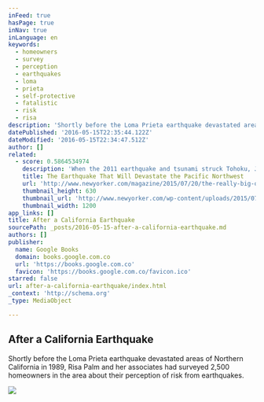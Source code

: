 ```yaml
---
inFeed: true
hasPage: true
inNav: true
inLanguage: en
keywords:
  - homeowners
  - survey
  - perception
  - earthquakes
  - loma
  - prieta
  - self-protective
  - fatalistic
  - risk
  - risa
description: 'Shortly before the Loma Prieta earthquake devastated areas of Northern California in 1989, Risa Palm and her associates had surveyed 2,500 homeowners in the area about their perception of risk from earthquakes.'
datePublished: '2016-05-15T22:35:44.122Z'
dateModified: '2016-05-15T22:34:47.512Z'
author: []
related:
  - score: 0.5864534974
    description: 'When the 2011 earthquake and tsunami struck Tohoku, Japan, Chris Goldfinger was two hundred miles away, in the city of Kashiwa, at an international meeting on seismology. As the shaking started, everyone in the room began to laugh. Earthquakes are common in Japan-that one was the third of the week-and the participants were, after all, at a seismology conference.'
    title: The Earthquake That Will Devastate the Pacific Northwest
    url: 'http://www.newyorker.com/magazine/2015/07/20/the-really-big-one'
    thumbnail_height: 630
    thumbnail_url: 'http://www.newyorker.com/wp-content/uploads/2015/07/150720_r26752-1200-630-10165906.jpg'
    thumbnail_width: 1200
app_links: []
title: After a California Earthquake
sourcePath: _posts/2016-05-15-after-a-california-earthquake.md
authors: []
publisher:
  name: Google Books
  domain: books.google.com.co
  url: 'https://books.google.com.co'
  favicon: 'https://books.google.com.co/favicon.ico'
starred: false
url: after-a-california-earthquake/index.html
_context: 'http://schema.org'
_type: MediaObject

---
```

<article style=""><h1>After a California Earthquake</h1><p>Shortly before the Loma Prieta earthquake devastated areas of Northern California in 1989, Risa Palm and her associates had surveyed 2,500 homeowners in the area about their perception of risk from earthquakes.</p><img src="https://books.google.com.co/books/content?id=s755kf2dKYkC&amp;printsec=frontcover&amp;img=1&amp;zoom=1&amp;edge=curl&amp;imgtk=AFLRE70BGVQfyCFhrcYWg-aEcvYK_V1DcQhlCai-1m3YHEpM-6BkK91Yy-Ux_YPtjCtc4VGLMHAMbh-c8-dQ6sMU9XqWPWglOcmk-iSBtbkofi_rbAv0llolfGEte0qd4JxA-NCBkqQX" /></article>